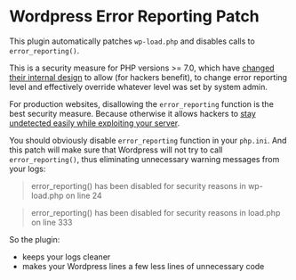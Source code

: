 # Wordpress Error Reporting Patch

This plugin automatically patches `wp-load.php` and disables calls to `error_reporting()`.

This is a security measure for PHP versions >= 7.0, which have [changed their internal design](https://bugs.php.net/bug.php?id=71340) to allow (for hackers benefit), to change error reporting level and effectively override whatever level was set by system admin.

For production websites, disallowing the `error_reporting` function is the best security measure. Because otherwise it allows hackers to [stay undetected easily while exploiting your server](https://www.getpagespeed.com/server-setup/security/php-security-disable-error_reporting-now). 

You should obviously disable `error_reporting` function in your `php.ini`.
And this patch will make sure that Wordpress will not try to call `error_reporting()`, thus eliminating unnecessary warning messages from your logs:

> error_reporting() has been disabled for security reasons in wp-load.php on line 24

> error_reporting() has been disabled for security reasons in load.php on line 333

So the plugin:

* keeps your logs cleaner
* makes your Wordpress lines a few less lines of unnecessary code
